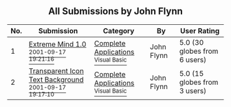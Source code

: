 ﻿<div align="center">

## All Submissions by John Flynn

</div>

No.  | Submission | Category | By   | User Rating
---- | ---------- | -------- | ---- | -----------
1 | [Extreme Mind 1\.0<br /><sup>2001-09-17 19:21:16</sup>](https://github.com/Planet-Source-Code/john-flynn-extreme-mind-1-0__1-27372) | [Complete Applications<br /><sup>Visual Basic</sup>](../ByCategory/complete-applications__1-27.md) | John Flynn | 5.0 (30 globes from 6 users)
2 | [Transparent Icon Text Background<br /><sup>2001-09-17 19:17:10</sup>](https://github.com/Planet-Source-Code/john-flynn-transparent-icon-text-background__1-27321) | [Complete Applications<br /><sup>Visual Basic</sup>](../ByCategory/complete-applications__1-27.md) | John Flynn | 5.0 (15 globes from 3 users)

